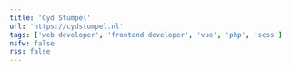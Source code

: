 ```yaml
---
title: 'Cyd Stumpel'
url: 'https://cydstumpel.nl'
tags: ['web developer', 'frontend developer', 'vue', 'php', 'scss']
nsfw: false
rss: false
---
```

